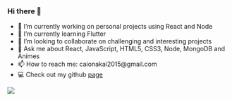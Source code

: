 ### Hi there 👋

<!--
**caionakai/caionakai** is a ✨ _special_ ✨ repository because its `README.md` (this file) appears on your GitHub profile.
-->
 

<ul align="left">
  <li>🔭 I’m currently working on personal projects using React and Node</li>
  <li>🌱 I’m currently learning Flutter </br></li>
  <li>👯 I’m looking to collaborate on challenging and interesting projects </br> </li>
  <li>💬 Ask me about React, JavaScript, HTML5, CSS3, Node, MongoDB and Animes</br> </li>
  <li>📫 How to reach me: caionakai2015@gmail.com </br></li>  
  <li>💻 Check out my github <a href="https://caionakai.github.io/">page</a> 
</ul>


<img align="left" src="https://github-readme-stats.vercel.app/api/top-langs/?username=caionakai" />


